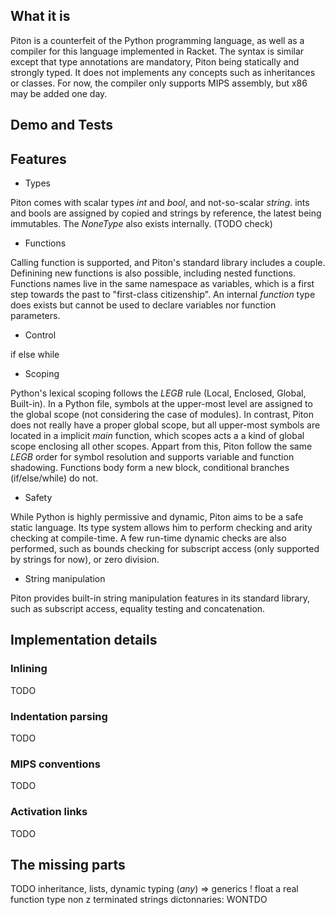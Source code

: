 ## What it is

Piton is a counterfeit of the Python programming language, as well as a compiler for this language implemented in Racket. The syntax is similar except that type annotations are mandatory, Piton being statically and strongly typed. It does not implements any concepts such as inheritances or classes. For now, the compiler only supports MIPS assembly, but x86 may be added one day.

## Demo and Tests

## Features

* Types

Piton comes with scalar types *int* and *bool*, and not-so-scalar *string*. ints and bools are assigned by copied and strings by reference, the latest being immutables. The *NoneType* also exists internally. (TODO check)

* Functions

Calling function is supported, and Piton's standard library includes a couple. Definining new functions is also possible, including nested functions. Functions names live in the same namespace as variables, which is a first step towards the past to "first-class citizenship". An internal *function* type does exists but cannot be used to declare variables nor function parameters.

* Control

if else while

* Scoping

Python's lexical scoping follows the *LEGB* rule (Local, Enclosed, Global, Built-in). In a Python file, symbols at the upper-most level are assigned to the global scope  (not considering the case of modules). In contrast, Piton does not really have a proper global scope, but all upper-most symbols are located in a implicit *main* function, which scopes acts a a kind of global scope enclosing all other scopes. Appart from this, Piton follow the same *LEGB* order for symbol resolution and supports variable and function shadowing. Functions body form a new block, conditional branches (if/else/while) do not.

* Safety

While Python is highly permissive and dynamic, Piton aims to be a safe static language. Its type system allows him to perform checking and arity checking at compile-time. A few run-time dynamic checks are also performed, such as bounds checking for subscript access (only supported by strings for now), or zero division.

* String manipulation

Piton provides built-in string manipulation features in its standard library, such as subscript access, equality testing and concatenation.

## Implementation details

### Inlining

TODO

### Indentation parsing

TODO

### MIPS conventions

TODO

### Activation links

TODO

## The missing parts

TODO
inheritance, lists, dynamic typing (*any*) => generics !
float
a real function type
non z terminated strings
dictonnaries: WONTDO







